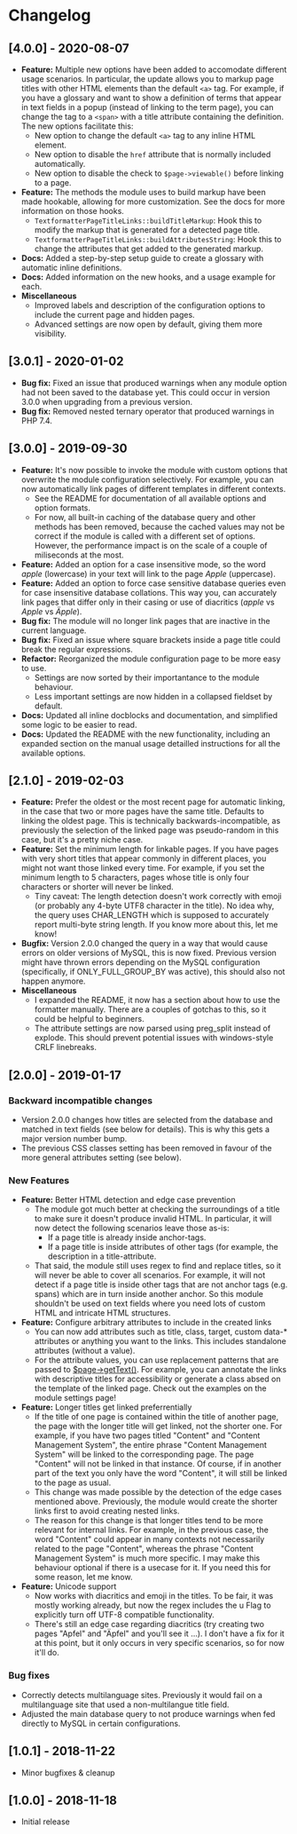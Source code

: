 # Changelog

## [4.0.0] - 2020-08-07

- **Feature:** Multiple new options have been added to accomodate different usage scenarios. In particular, the update allows you to markup page titles with other HTML elements than the default `<a>` tag. For example, if you have a glossary and want to show a definition of terms that appear in text fields in a popup (instead of linking to the term page), you can change the tag to a `<span>` with a title attribute containing the definition. The new options facilitate this:
    - New option to change the default `<a>` tag to any inline HTML element.
    - New option to disable the `href` attribute that is normally included automatically.
    - New option to disable the check to `$page->viewable()` before linking to a page.
- **Feature:** The methods the module uses to build markup have been made hookable, allowing for more customization. See the docs for more information on those hooks.
    - `TextformatterPageTitleLinks::buildTitleMarkup`: Hook this to modify the markup that is generated for a detected page title.
    - `TextformatterPageTitleLinks::buildAttributesString`: Hook this to change the attributes that get added to the generated markup.
- **Docs:** Added a step-by-step setup guide to create a glossary with automatic inline definitions.
- **Docs:** Added information on the new hooks, and a usage example for each.
- **Miscellaneous**
    - Improved labels and description of the configuration options to include the current page and hidden pages.
    - Advanced settings are now open by default, giving them more visibility.

## [3.0.1] - 2020-01-02

- **Bug fix:** Fixed an issue that produced warnings when any module option had not been saved to the database yet. This could occur in version 3.0.0 when upgrading from a previous version.
- **Bug fix:** Removed nested ternary operator that produced warnings in PHP 7.4.

## [3.0.0] - 2019-09-30

- **Feature:** It's now possible to invoke the module with custom options that overwrite the module configuration selectively. For example, you can now automatically link pages of different templates in different contexts.
    - See the README for documentation of all available options and option formats.
    - For now, all built-in caching of the database query and other methods has been removed, because the cached values may not be correct if the module is called with a different set of options. However, the performance impact is on the scale of a couple of miliseconds at the most.
- **Feature:** Added an option for a case insensitive mode, so the word _apple_ (lowercase) in your text will link to the page _Apple_ (uppercase).
- **Feature:** Added an option to force case sensitive database queries even for case insensitive database collations. This way you, can accurately link pages that differ only in their casing or use of diacritics (_apple_ vs _Apple_ vs _Äpple_).
- **Bug fix:** The module will no longer link pages that are inactive in the current language.
- **Bug fix:** Fixed an issue where square brackets inside a page title could break the regular expressions.
- **Refactor:** Reorganized the module configuration page to be more easy to use.
    - Settings are now sorted by their importantance to the module behaviour.
    - Less important settings are now hidden in a collapsed fieldset by default.
- **Docs:** Updated all inline docblocks and documentation, and simplified some logic to be easier to read.
- **Docs:** Updated the README with the new functionality, including an expanded section on the manual usage detailled instructions for all the available options.

## [2.1.0] - 2019-02-03

- **Feature:** Prefer the oldest or the most recent page for automatic linking, in the case that two or more pages have the same title. Defaults to linking the oldest page. This is technically backwards-incompatible, as previously the selection of the linked page was pseudo-random in this case, but it's a pretty niche case.
- **Feature:** Set the minimum length for linkable pages. If you have pages with very short titles that appear commonly in different places, you might not want those linked every time. For example, if you set the minimum length to 5 characters, pages whose title is only four characters or shorter will never be linked.
    - Tiny caveat: The length detection doesn't work correctly with emoji (or probably any 4-byte UTF8 character in the title). No idea why, the query uses CHAR_LENGTH which is supposed to accurately report multi-byte string length. If you know more about this, let me know!
- **Bugfix:** Version 2.0.0 changed the query in a way that would cause errors on older versions of MySQL, this is now fixed. Previous version might have thrown errors depending on the MySQL configuration (specifically, if ONLY_FULL_GROUP_BY was active), this should also  not happen anymore.
- **Miscellaneous**
    - I expanded the README, it now has a section about how to use the formatter manually. There are a couples of gotchas to this, so it could be helpful to beginners.
    - The attribute settings are now parsed using preg_split instead of explode. This should prevent potential issues with windows-style CRLF linebreaks.

## [2.0.0] - 2019-01-17

### Backward incompatible changes

- Version 2.0.0 changes how titles are selected from the database and matched in text fields (see below for details). This is why this gets a major version number bump.
- The previous CSS classes setting has been removed in favour of the more general attributes setting (see below).

### New Features

- **Feature:** Better HTML detection and edge case prevention
    - The module got much better at checking the surroundings of a title to make sure it doesn't produce invalid HTML. In particular, it will now detect the following scenarios leave those as-is:
        - If a page title is already inside anchor-tags.
        - If a page title is inside attributes of other tags (for example, the description in a title-attribute.
    - That said, the module still uses regex to find and replace titles, so it will never be able to cover all scenarios. For example, it will not detect if a page title is inside other tags that are not anchor tags (e.g. spans) which are in turn inside another anchor. So this module shouldn't be used on text fields where you need lots of custom HTML and intricate HTML structures.
- **Feature:** Configure arbitrary attributes to include in the created links
    - You can now add attributes such as title, class, target, custom data-* attributes or anything you want to the links. This includes standalone attributes (without a value).
    - For the attribute values, you can use replacement patterns that are passed to [$page->getText()](https://processwire.com/api/ref/page/get-text/). For example, you can annotate the links with descriptive titles for accessibility or generate a class absed on the template of the linked page. Check out the examples on the module settings page!
- **Feature:** Longer titles get linked preferrentially
    - If the title of one page is contained within the title of another page, the page with the longer title will get linked, not the shorter one. For example, if you have two pages titled "Content" and "Content Management System", the entire phrase "Content Management System" will be linked to the corresponding page. The page "Content" will not be linked in that instance. Of course, if in another part of the text you only have the word "Content", it will still be linked to the page as usual.
    - This change was made possible by the detection of the edge cases mentioned above. Previously, the module would create the shorter links first to avoid creating nested links.
    - The reason for this change is that longer titles tend to be more relevant for internal links. For example, in the previous case, the word "Content" could appear in many contexts not necessarily related to the page "Content", whereas the phrase "Content Management System" is much more specific. I may make this behaviour optional if there is a usecase for it. If you need this for some reason, let me know.
- **Feature:** Unicode support
    - Now works with diacritics and emoji in the titles. To be fair, it was mostly working already, but now the regex includes the u Flag to explicitly turn off UTF-8 compatible functionality.
    - There's still an edge case regarding diacritics (try creating two pages "Apfel" and "Äpfel" and you'll see it ...). I don't have a fix for it at this point, but it only occurs in very specific scenarios, so for now it'll do.

### Bug fixes

- Correctly detects multilanguage sites. Previously it would fail on a multilanguage site that used a non-multilangue title field.
- Adjusted the main database query to not produce warnings when fed directly to MySQL in certain configurations.

## [1.0.1] - 2018-11-22

- Minor bugfixes & cleanup

## [1.0.0] - 2018-11-18

- Initial release
